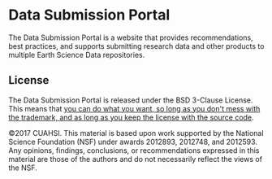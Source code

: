 # Data Submission Portal
The Data Submission Portal is a website that provides recommendations, best practices, and supports submitting research data and other products to multiple Earth Science Data repositories. 

## License
The Data Submission Portal is released under the BSD 3-Clause License. This means that [you can do what you want, so long as you don't mess with the trademark, and as long as you keep the license with the source code](https://tldrlegal.com/license/bsd-3-clause-license-(revised/)).

©2017 CUAHSI. This material is based upon work supported by the National Science Foundation (NSF) under awards 2012893, 2012748, and 2012593. Any opinions, findings, conclusions, or recommendations expressed in this material are those of the authors and do not necessarily reflect the views of the NSF.
